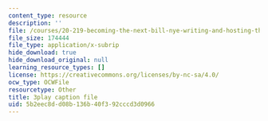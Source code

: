 ```yaml
---
content_type: resource
description: ''
file: /courses/20-219-becoming-the-next-bill-nye-writing-and-hosting-the-educational-show-january-iap-2015/5b2eec8dd08b136b40f392cccd3d0966_VQi6t2NfWig.srt
file_size: 174444
file_type: application/x-subrip
hide_download: true
hide_download_original: null
learning_resource_types: []
license: https://creativecommons.org/licenses/by-nc-sa/4.0/
ocw_type: OCWFile
resourcetype: Other
title: 3play caption file
uid: 5b2eec8d-d08b-136b-40f3-92cccd3d0966
---
```

